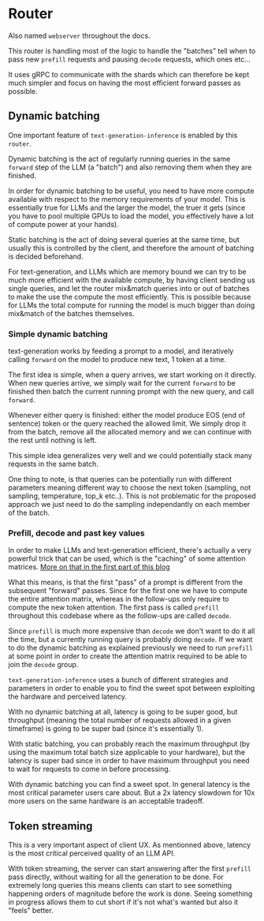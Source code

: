 # Router

Also named `webserver` throughout the docs.

This router is handling most of the logic to handle the "batches" tell
when to pass new `prefill` requests and pausing `decode` requests, which ones etc...

It uses gRPC to communicate with the shards which can therefore be kept
much simpler and focus on having the most efficient forward passes as possible.

## Dynamic batching

One important feature of `text-generation-inference` is enabled
by this `router`.

Dynamic batching is the act of regularly running queries in the same
`forward` step of the LLM (a "batch") and also removing them when they are
finished.

In order for dynamic batching to be useful, you need to have more compute available
with respect to the memory requirements of your model. This is essentially true for
LLMs and the larger the model, the truer it gets (since you have to pool multiple
GPUs to load the model, you effectively have a lot of compute power at your hands).


Static batching is the act of doing several queries at the same time, but usually
this is controlled by the client, and therefore the amount of batching is decided
beforehand.

For text-generation, and LLMs which are memory bound we can try to be much more
efficient with the available compute, by having client sending us single queries, 
and let the router mix&match queries into or out of batches to make the use the
compute the most efficiently. This is possible because for LLMs the total compute
for running the model is much bigger than doing mix&match of the batches themselves.


### Simple dynamic batching

text-generation works by feeding a prompt to a model, and iteratively calling
`forward` on the model to produce new text, 1 token at a time.

The first idea is simple, when a query arrives, we start working on it directly.
When new queries arrive, we simply wait for the current `forward` to be finished
then batch the current running prompt with the new query, and call `forward`.

Whenever either query is finished: either the model produce EOS (end of sentence) token
or the query reached the allowed limit. We simply drop it from the batch, remove
all the allocated memory and we can continue with the rest until nothing is left.

This simple idea generalizes very well and we could potentially stack many requests
in the same batch.

One thing to note, is that queries can be potentially run with different parameters
meaning different way to choose the next token (sampling, not sampling, temperature, top_k etc..). This is not problematic for the proposed approach we just need to do the sampling
independantly on each member of the batch.

### Prefill, decode and past key values

In order to make LLMs and text-generation efficient, there's actually a very powerful
trick that can be used, which is the "caching" of some attention matrices. [More on that
in the first part of this blog](https://huggingface.co/blog/accelerated-inference#getting-to-the-first-10x-speedup)

What this means, is that the first "pass" of a prompt is different from the subsequent
"forward" passes. Since for the first one we have to compute the entire attention matrix, whereas in the follow-ups only require to compute the new token attention.
The first pass is called `prefill` throughout this codebase where as the follow-ups are called `decode`.

Since `prefill` is much more expensive than `decode` we don't want to do it all the time,
but a currently running query is probably doing `decode`. If we want to do the dynamic
batching as explained previously we need to run `prefill` at some point in order to create
the attention matrix required to be able to join the `decode` group.

`text-generation-inference` uses a bunch of different strategies and parameters in
order to enable you to find the sweet spot between exploiting the hardware and perceived latency.

With no dynamic batching at all, latency is going to be super good, but throughput (meaning
the total number of requests allowed in a given timeframe) is going to be super bad (since it's essentially 1).

With static batching, you can probably reach the maximum throughput (by using the maximum total batch size applicable to your hardware), but the latency is super bad since in order to have maximum throughput you need to wait for requests to come in before processing.

With dynamic batching you can find a sweet spot. In general latency is the most critical
parameter users care about. But a 2x latency slowdown for 10x more users on the same
hardware is an acceptable tradeoff.

## Token streaming

This is a very important aspect of client UX. As mentionned above, latency is the
most critical perceived quality of an LLM API.

With token streaming, the server can start answering after the first `prefill` pass
directly, without waiting for all the generation to be done. For extremely long queries
this means clients can start to see something happening orders of magnitude before
the work is done. Seeing something in progress allows them to cut short if it's not 
what's wanted but also it "feels" better.
